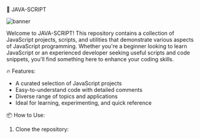 🚀 JAVA-SCRIPT

<img alt="banner" align="center" src="https://media.giphy.com/media/SvFocn0wNMx0iv2rYz/giphy.gif">

Welcome to JAVA-SCRIPT! This repository contains a collection of JavaScript projects, scripts, and utilities that demonstrate various aspects of JavaScript programming. Whether you're a beginner looking to learn JavaScript or an experienced developer seeking useful scripts and code snippets, you'll find something here to enhance your coding skills.

🔥 Features:

- A curated selection of JavaScript projects
- Easy-to-understand code with detailed comments
- Diverse range of topics and applications
- Ideal for learning, experimenting, and quick reference



📦 How to Use:

1. Clone the repository:



